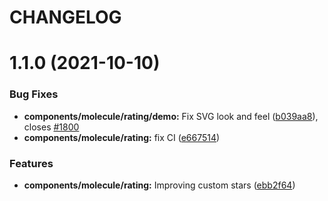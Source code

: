 # CHANGELOG

# 1.1.0 (2021-10-10)


### Bug Fixes

* **components/molecule/rating/demo:** Fix SVG look and feel ([b039aa8](https://github.com/SUI-Components/sui-components/commit/b039aa822012088b12a4c0bcbc2ccb16145b4669)), closes [#1800](https://github.com/SUI-Components/sui-components/issues/1800)
* **components/molecule/rating:** fix CI ([e667514](https://github.com/SUI-Components/sui-components/commit/e6675145a33d99dbeeb3fdc03edc00a96c81f91a))


### Features

* **components/molecule/rating:** Improving custom stars ([ebb2f64](https://github.com/SUI-Components/sui-components/commit/ebb2f646db3ec96f08f7cab45758dfd1d1f2face))



